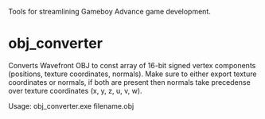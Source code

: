 Tools for streamlining Gameboy Advance game development.

# obj_converter 
Converts Wavefront OBJ to const array of 16-bit signed vertex components (positions, texture coordinates, normals). Make sure to either export texture coordinates or normals, if both are present then normals take precedense over texture coordinates (x, y, z, u, v, w).

Usage:  obj_converter.exe filename.obj
